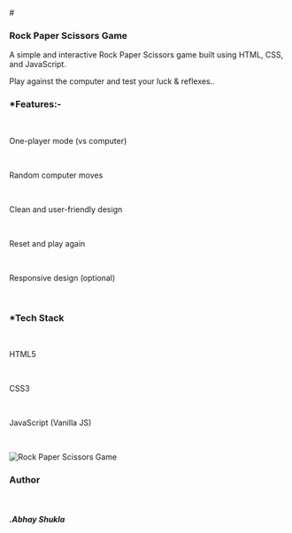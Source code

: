 #<h3>Rock Paper Scissors Game</h3>
    <p>A simple and interactive Rock Paper Scissors game built using HTML, CSS, and JavaScript.</p>
    <p>Play against the computer and test your luck & reflexes..</p>

<h3>*Features:-</h3><br>
    <p>One-player mode (vs computer)</p><br>
    <p>Random computer moves</p><br>
    <p>Clean and user-friendly design </p><br>
    <p>Reset and play again</p><br>
    <p>Responsive design (optional)</p><br>

<h3>*Tech Stack</h3><br>
    <p>HTML5</p><br>
    <p>CSS3</p><br>
    <p>JavaScript (Vanilla JS)</p><br>

![Rock Paper Scissors Game](Screenshot.png)<br>

<h3>Author</h3><br>
    <h5>.Abhay Shukla</h5>